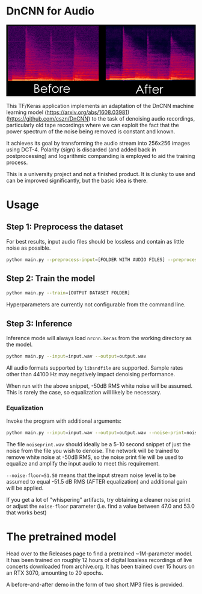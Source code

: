 # DnCNN for Audio

![before and after](img/before-after.png)

This TF/Keras application implements an adaptation of the DnCNN machine learning model (https://arxiv.org/abs/1608.03981) (https://github.com/cszn/DnCNN)
to the task of denoising audio recordings, particularly old tape recordings where we can exploit the fact that the power spectrum of the noise being removed is constant and known.

It achieves its goal by transforming the audio stream into 256x256 images using DCT-4. Polarity (sign) is discarded (and added back in postprocessing) and logarithmic companding is employed to aid the training process.

This is a university project and not a finished product. It is clunky to use and can be improved significantly, but the basic idea is there.

# Usage

## Step 1: Preprocess the dataset
For best results, input audio files should be lossless and contain as little noise as possible.

```bash
python main.py --preprocess-input=[FOLDER WITH AUDIO FILES] --preprocess-output=[OUTPUT DATASET FOLDER]
```

## Step 2: Train the model
```bash
python main.py --train=[OUTPUT DATASET FOLDER]
```
Hyperparameters are currently not configurable from the command line.

## Step 3: Inference

Inference mode will always load `nrcnn.keras` from the working directory as the model.

```bash
python main.py --input=input.wav --output=output.wav
```

All audio formats supported by `libsndfile` are supported. Sample rates other than 44100 Hz may negatively impact denoising performance.

When run with the above snippet, -50dB RMS white noise will be assumed. This is rarely the case, so equalization will likely be necessary.

### Equalization

Invoke the program with additional arguments: 

```bash
python main.py --input=input.wav --output=output.wav --noise-print=noiseprint.wav --noise-floor=51.50
```

The file `noiseprint.wav` should ideally be a 5-10 second snippet of just the noise from the file you wish to denoise. The network will be trained to remove white noise at -50dB RMS, so the noise print file will be used to equalize and amplify the input audio to meet this requirement.

`--noise-floor=51.50` means that the input stream noise level is to be assumed to equal -51.5 dB RMS (AFTER equalization) and additional gain will be applied.

If you get a lot of "whispering" artifacts, try obtaining a cleaner noise print or adjust the `noise-floor` parameter (i.e. find a value between 47.0 and 53.0 that works best)

# The pretrained model

Head over to the Releases page to find a pretrained ~1M-parameter model. It has been trained on roughly 12 hours of digital lossless recordings of live concerts downloaded from archive.org. It has been trained over 15 hours on an RTX 3070, amounting to 20 epochs.

A before-and-after demo in the form of two short MP3 files is provided.

